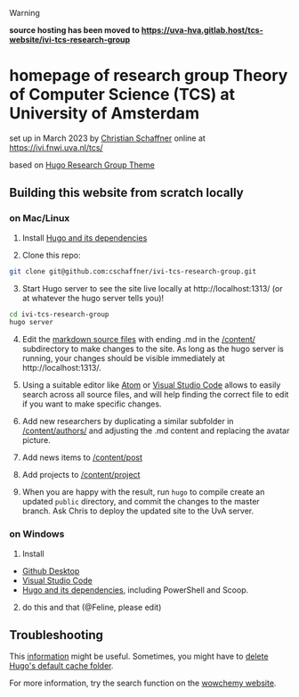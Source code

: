 > [!WARNING]
> **source hosting has been moved to https://uva-hva.gitlab.host/tcs-website/ivi-tcs-research-group**






# homepage of research group Theory of Computer Science (TCS) at University of Amsterdam 

set up in March 2023 by [Christian Schaffner](https://staff.science.uva.nl/c.schaffner/)
online at https://ivi.fnwi.uva.nl/tcs/

based on [Hugo Research Group Theme](https://github.com/wowchemy/starter-hugo-research-group)

## Building this website from scratch locally

### on Mac/Linux

1. Install [Hugo and its dependencies](https://wowchemy.com/docs/getting-started/install-hugo-extended/)

2. Clone this repo:

```bash
git clone git@github.com:cschaffner/ivi-tcs-research-group.git
```

3. Start Hugo server to see the site live locally at http://localhost:1313/ (or at whatever the hugo server tells you)!

```bash
cd ivi-tcs-research-group
hugo server
```

4. Edit the [markdown source files](https://wowchemy.com/docs/content/writing-markdown-latex/) with ending .md in the [/content/](https://github.com/cschaffner/ivi-tcs-research-group/tree/main/content) subdirectory to make changes to the site. As long as the hugo server is running, your changes should be visible immediately at http://localhost:1313/.

5. Using a suitable editor like [Atom](https://atom.io/) or [Visual Studio Code](https://code.visualstudio.com/) allows to easily search across all source files, and will help finding the correct file to edit if you want to make specific changes.

6. Add new researchers by duplicating a similar subfolder in [/content/authors/](https://github.com/cschaffner/ivi-tcs-research-group/tree/main/content/authors) and adjusting the .md content and replacing the avatar picture.

7. Add news items to [/content/post](https://github.com/cschaffner/ivi-tcs-research-group/tree/main/content/post)

8. Add projects to [/content/project](https://github.com/cschaffner/ivi-tcs-research-group/tree/main/content/project)

8. When you are happy with the result, run ```hugo``` to compile create an updated ```public``` directory, and commit the changes to the master branch. Ask Chris to deploy the updated site to the UvA server.

### on Windows
1. Install 
- [Github Desktop](https://desktop.github.com/)
- [Visual Studio Code](https://code.visualstudio.com/)
- [Hugo and its dependencies](https://wowchemy.com/docs/getting-started/install-hugo-extended/#windows), including PowerShell and Scoop.

2. do this and that (@Feline, please edit)



## Troubleshooting
This [information](https://wowchemy.com/docs/hugo-tutorials/troubleshooting/) might be useful. Sometimes, you might have to [delete Hugo's default cache folder](https://wowchemy.com/docs/hugo-tutorials/troubleshooting/#error-failed-to-resolve-output-format).

For more information, try the search function on the [wowchemy website](https://wowchemy.com/).
